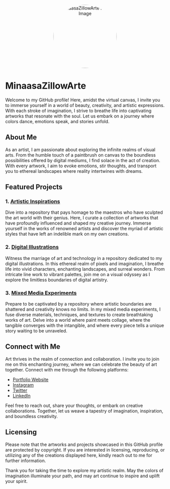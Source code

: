 <div align="center">
  <div style="width: 200px; height: 200px; border-radius: 50%; overflow: hidden;">
    <img src="https://i.postimg.cc/Hx8m1dVK/sasf.png" alt="MinaasaZillowArte Profile Image" style="width: 100%;">
  </div>
</div>

# MinaasaZillowArte

Welcome to my GitHub profile! Here, amidst the virtual canvas, I invite you to immerse yourself in a world of beauty, creativity, and artistic expressions. With each stroke of imagination, I strive to breathe life into captivating artworks that resonate with the soul. Let us embark on a journey where colors dance, emotions speak, and stories unfold.

## About Me

As an artist, I am passionate about exploring the infinite realms of visual arts. From the humble touch of a paintbrush on canvas to the boundless possibilities offered by digital mediums, I find solace in the act of creation. With every artwork, I aim to evoke emotions, stir thoughts, and transport you to ethereal landscapes where reality intertwines with dreams.

## Featured Projects

### 1. [Artistic Inspirations](https://github.com/MinaasaZillowArte/Artistic-Inspirations)

Dive into a repository that pays homage to the maestros who have sculpted the art world with their genius. Here, I curate a collection of artworks that have profoundly influenced and shaped my creative journey. Immerse yourself in the works of renowned artists and discover the myriad of artistic styles that have left an indelible mark on my own creations.

### 2. [Digital Illustrations](https://github.com/MinaasaZillowArte/Digital-Illustrations)

Witness the marriage of art and technology in a repository dedicated to my digital illustrations. In this ethereal realm of pixels and imagination, I breathe life into vivid characters, enchanting landscapes, and surreal wonders. From intricate line work to vibrant palettes, join me on a visual odyssey as I explore the limitless boundaries of digital artistry.

### 3. [Mixed Media Experiments](https://github.com/MinaasaZillowArte/Mixed-Media-Experiments)

Prepare to be captivated by a repository where artistic boundaries are shattered and creativity knows no limits. In my mixed media experiments, I fuse diverse materials, techniques, and textures to create breathtaking works of art. Delve into a world where paint meets collage, where the tangible converges with the intangible, and where every piece tells a unique story waiting to be unraveled.

## Connect with Me

Art thrives in the realm of connection and collaboration. I invite you to join me on this enchanting journey, where we can celebrate the beauty of art together. Connect with me through the following platforms:

- [Portfolio Website](https://www.minaasazillowarte.com)
- [Instagram](https://www.instagram.com/minaasazillowarte)
- [Twitter](https://twitter.com/MinaasaZillow)
- [LinkedIn](https://www.linkedin.com/in/minaasazillowarte)

Feel free to reach out, share your thoughts, or embark on creative collaborations. Together, let us weave a tapestry of imagination, inspiration, and boundless creativity.

## Licensing

Please note that the artworks and projects showcased in this GitHub profile are protected by copyright. If you are interested in licensing, reproducing, or utilizing any of the creations displayed here, kindly reach out to me for further information.

Thank you for taking the time to explore my artistic realm. May the colors of imagination illuminate your path, and may art continue to inspire and uplift your spirit.
